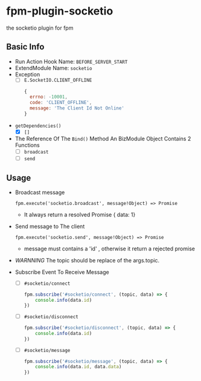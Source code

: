 # fpm-plugin-socketio
the socketio plugin for fpm

## Basic Info
- Run Action Hook Name: `BEFORE_SERVER_START`
- ExtendModule Name: `socketio`
- Exception
  - [ ] `E.SocketIO.CLIENT_OFFLINE`
    ```javascript
	{
      errno: -10001, 
      code: 'CLIENT_OFFLINE', 
      message: 'The Client Id Not Online'
    }
	```
- `getDependencies()`
  - [x] `[]`
- The Reference Of The `Bind()` Method
  An BizModule Object Contains 2 Functions
  - [ ] `broadcast`
  - [ ] `send`

## Usage
- Broadcast message

  `fpm.execute('socketio.broadcast', message!Object) => Promise`
  - It always return a resolved Promise { data: 1}

- Send message to The client

  `fpm.execute('socketio.send', message!Object) => Promise`
  - message must contains a 'id' , otherwise it return a rejected promise

- *WARNNING* The topic should be replace of the args.topic.

- Subscribe Event To Receive Message 
  - [ ] `#socketio/connect`
    ```javascript
	fpm.subscribe('#socketio/connect', (topic, data) => {
		console.info(data.id)
	})
	```
  - [ ] `#socketio/disconnect`
    ```javascript
	fpm.subscribe('#socketio/disconnect', (topic, data) => {
		console.info(data.id)
	})
	```
  - [ ] `#socketio/message`
    ```javascript
	fpm.subscribe('#socketio/message', (topic, data) => {
		console.info(data.id, data.data)
	})
	```